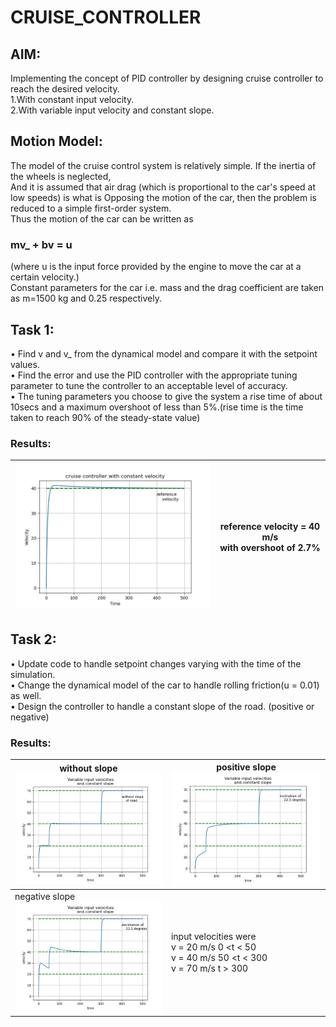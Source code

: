# **CRUISE_CONTROLLER**

## AIM:

Implementing the concept of PID controller by designing cruise controller to reach the desired velocity.  
1.With constant input velocity.  
2.With variable input velocity and constant slope.

## Motion Model:  
The model of the cruise control system is relatively simple. If the inertia of the wheels is neglected,  
And it is assumed that air drag (which is proportional to the car's speed at low speeds) is what is
Opposing the motion of the car, then the problem is reduced to a simple first-order system.  
Thus the motion of the car can be written as   
### mv_ + bv = u  
(where u is the input force provided by the engine to move the car at a certain velocity.)  
Constant parameters for the car i.e. mass and the drag coefficient are taken as m=1500 kg and 0.25 respectively.  

## Task 1:  
•	Find v and v_ from the dynamical model and compare it with the setpoint values.  
•	Find the error and use the PID controller with the appropriate tuning parameter to tune the controller to an acceptable level of accuracy.  
•	The tuning parameters you choose to give the system a rise time of about 10secs and a maximum overshoot of less than 5%.(rise time is the time taken to reach 90% of the steady-state value)  
### Results:  
<img src="graphs/cruise_c_basic.jpeg" width="400"> | reference velocity = 40 m/s <br /> with overshoot of 2.7% 
-------------------------------------------------- |-----------------------

## Task 2:  
• Update code to handle setpoint changes varying with the time of the simulation.  
• Change the dynamical model of the car to handle rolling friction(u = 0.01) as well.  
• Design the controller to handle a constant slope of the road. (positive or negative)  
### Results:  
without slope <img src="graphs/task2_without_slope.jpeg" heigth="10"> | positive slope <img src="graphs/task2_with_+slope.jpeg">
--------------------------------------------------------|-----------------------
negative slope <img src="graphs/task2_with_-slope.jpeg">  | input velocities were <br /> v = 20 m/s  0 <t < 50 <br /> v = 40 m/s  50 <t < 300 <br /> v = 70 m/s  t > 300


